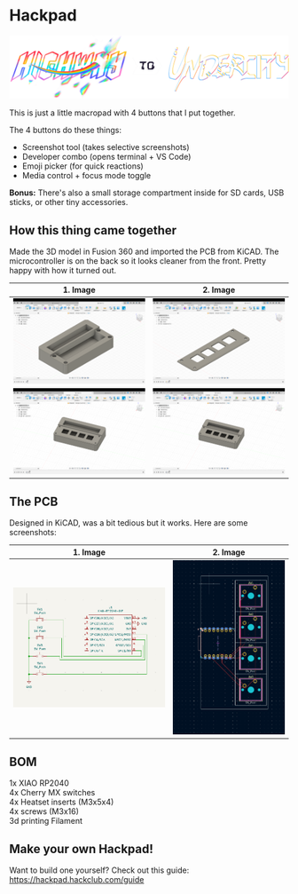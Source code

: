 # Hackpad

![highway-logo](Screenshots/logo2.png)

This is just a little macropad with 4 buttons that I put together.

The 4 buttons do these things:
- Screenshot tool (takes selective screenshots)
- Developer combo (opens terminal + VS Code)
- Emoji picker (for quick reactions)
- Media control + focus mode toggle

**Bonus:** There's also a small storage compartment inside for SD cards, USB sticks, or other tiny accessories.

## How this thing came together
Made the 3D model in Fusion 360 and imported the PCB from KiCAD. The microcontroller is on the back so it looks cleaner from the front. Pretty happy with how it turned out.
 
| 1. Image   | 2. Image  |
|------------|-----------|
| ![Screenshot 2025-07-07 142400](Screenshots/Screenshot%202025-07-07%20142513.png) | ![Screenshot 2025-07-07 142422](Screenshots/Screenshot%202025-07-07%20142344.png) |
| ![Image1](Screenshots/image.png) | ![Image2](Screenshots/image2.png) |

## The PCB
Designed in KiCAD, was a bit tedious but it works. Here are some screenshots:

| 1. Image   | 2. Image  |
|------------|-----------|
| ![Screenshot 2025-07-07 142400](Screenshots/Screenshot%202025-07-07%20142400.png) | ![Screenshot 2025-07-07 142422](Screenshots/Screenshot%202025-07-07%20142422.png) |

## BOM
1x XIAO RP2040 \
4x Cherry MX switches \
4x Heatset inserts (M3x5x4) \
4x screws (M3x16) \
3d printing Filament

## Make your own Hackpad!
Want to build one yourself? Check out this guide: https://hackpad.hackclub.com/guide

